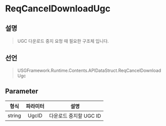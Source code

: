# ReqCancelDownloadUgc

## 설명
> UGC 다운로드 중지 요청 때 필요한 구조체 입니다.

## 선언
> USGFramework.Runtime.Contents.APIDataStruct.ReqCancelDownloadUgc
## Parameter
| **형식**  | **파라미터** |     **설명**      |
|:-------:|:--------:|:---------------:|
| string  |  UgcID   | 다운로드 중지할 UGC ID |

